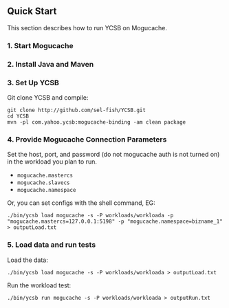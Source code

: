 <!--
Copyright (c) 2014 - 2015 YCSB contributors. All rights reserved.

Licensed under the Apache License, Version 2.0 (the "License"); you
may not use this file except in compliance with the License. You
may obtain a copy of the License at

http://www.apache.org/licenses/LICENSE-2.0

Unless required by applicable law or agreed to in writing, software
distributed under the License is distributed on an "AS IS" BASIS,
WITHOUT WARRANTIES OR CONDITIONS OF ANY KIND, either express or
implied. See the License for the specific language governing
permissions and limitations under the License. See accompanying
LICENSE file.
-->

## Quick Start

This section describes how to run YCSB on Mogucache. 

### 1. Start Mogucache

### 2. Install Java and Maven

### 3. Set Up YCSB

Git clone YCSB and compile:

    git clone http://github.com/sel-fish/YCSB.git
    cd YCSB
    mvn -pl com.yahoo.ycsb:mogucache-binding -am clean package

### 4. Provide Mogucache Connection Parameters
    
Set the host, port, and password (do not mogucache auth is not turned on) in the 
workload you plan to run.

- `mogucache.mastercs`
- `mogucache.slavecs`
- `mogucache.namespace`

Or, you can set configs with the shell command, EG:

    ./bin/ycsb load mogucache -s -P workloads/workloada -p "mogucache.mastercs=127.0.0.1:5198" -p "mogucache.namespace=bizname_1" > outputLoad.txt

### 5. Load data and run tests

Load the data:

    ./bin/ycsb load mogucache -s -P workloads/workloada > outputLoad.txt

Run the workload test:

    ./bin/ycsb run mogucache -s -P workloads/workloada > outputRun.txt

